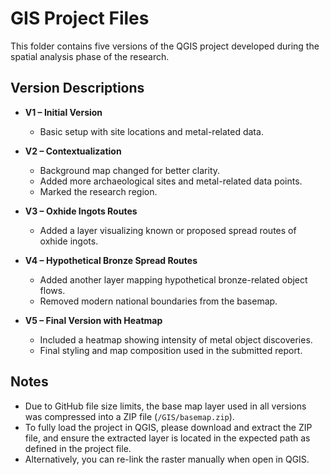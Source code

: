 # GIS Project Files

This folder contains five versions of the QGIS project developed during the spatial analysis phase of the research.

## Version Descriptions

- **V1 – Initial Version**  
  - Basic setup with site locations and metal-related data.

- **V2 – Contextualization**  
  - Background map changed for better clarity.  
  - Added more archaeological sites and metal-related data points.  
  - Marked the research region.

- **V3 – Oxhide Ingots Routes**  
  - Added a layer visualizing known or proposed spread routes of oxhide ingots.

- **V4 – Hypothetical Bronze Spread Routes**  
  - Added another layer mapping hypothetical bronze-related object flows.  
  - Removed modern national boundaries from the basemap.

- **V5 – Final Version with Heatmap**  
  - Included a heatmap showing intensity of metal object discoveries.  
  - Final styling and map composition used in the submitted report.

## Notes

  - Due to GitHub file size limits, the base map layer used in all versions was compressed into a ZIP file (`/GIS/basemap.zip`).  
  - To fully load the project in QGIS, please download and extract the ZIP file, and ensure the extracted layer is located in the expected path as defined in the project file.  
  - Alternatively, you can re-link the raster manually when open in QGIS.
